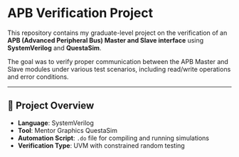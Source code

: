 # APB Verification Project

This repository contains my graduate-level project on the verification of an **APB (Advanced Peripheral Bus) Master and Slave interface** using **SystemVerilog** and **QuestaSim**.

The goal was to verify proper communication between the APB Master and Slave modules under various test scenarios, including read/write operations and error conditions.

---

## 🧾 Project Overview

- **Language**: SystemVerilog
- **Tool**: Mentor Graphics QuestaSim
- **Automation Script**: `.do` file for compiling and running simulations
- **Verification Type**: UVM with constrained random testing

